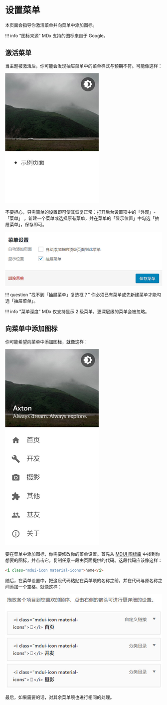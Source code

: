 # 设置菜单

本页面会指导你激活菜单并向菜单中添加图标。

!!! info "图标来源"
    MDx 支持的图标来自于 Google。

## 激活菜单

当主题被激活后，你可能会发现抽屉菜单中的菜单样式与预期不符。可能像这样：

![Wrong Menu](../img/wrong-menu.jpg)

不要担心，只需简单的设置即可使其恢复正常：打开后台设置项中的「外观」-「菜单」 ，新建一个菜单或选择原有菜单，并在菜单的「显示位置」中勾选「抽屉菜单」，保存即可。

![Set menu](../img/set-menu.jpg)

!!! question "找不到「抽屉菜单」复选框？"
    你必须已有菜单或先新建菜单才能勾选「抽屉菜单」。

!!! info "菜单深度"
    MDx 仅支持显示 2 级菜单，更深层级的菜单会被忽略。

## 向菜单中添加图标

你可能希望向菜单中添加图标，就像这样：

![Menu icon demo](../img/icon-demo.jpg)

要在菜单中添加图标，你需要修改你的菜单设置。首先从 [MDUI 图标库](https://www.mdui.org/docs/material_icon) 中找到你想要的图标，并点击它，复制任意一段由页面提供的代码。这段代码应该像这样：

``` html
<i class="mdui-icon material-icons">home</i>
```

随后，在菜单设置中，把这段代码粘贴在菜单项的名称之前，并在代码与原名称之间添加一个空格。就像这样：

![Set icon](../img/set-icon.jpg)

最后，如果需要的话，对其余菜单项也进行相同的处理。

